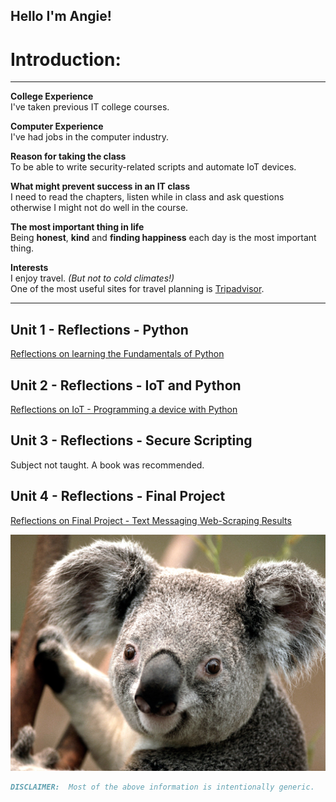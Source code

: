 ## Hello I'm Angie! 

# Introduction:
*********************************************************************************** 

**College Experience**<br/>
I've taken previous IT college courses.

**Computer Experience**<br/>
I've had jobs in the computer industry.

**Reason for taking the class**<br/>
To be able to write security-related scripts and automate IoT devices.

**What might prevent success in an IT class**<br/>
I need to read the chapters, listen while in class and ask questions otherwise 
I might not do well in the course.

**The most important thing in life**<br/>
Being **honest**, **kind** and **finding happiness** each day is the most important thing.

**Interests**<br/>
I enjoy travel. _(But not to cold climates!)_  <br/>
One of the most useful sites for travel planning is [Tripadvisor](https://www.tripadvisor.com/). 

*********************************************************************************** 


## Unit 1 - Reflections - Python
  [Reflections on learning the Fundamentals of Python](https://angie-gh.github.io/unit1/)

## Unit 2 - Reflections - IoT and Python
  [Reflections on IoT - Programming a device with Python](./iot.md)

## Unit 3 - Reflections - Secure Scripting
  Subject not taught.  A book was recommended.
  
## Unit 4 - Reflections - Final Project
  [Reflections on Final Project - Text Messaging Web-Scraping Results](./finalproject.md.md)

![Favorite Animal](Koala.jpg)

```markdown
DISCLAIMER:  Most of the above information is intentionally generic.  
```



